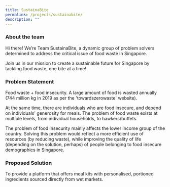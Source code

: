 ```yaml
---
title: SustainaBite
permalink: /projects/sustainabite/
description: ""
---
```

### About the team


Hi there! We’re Team SustainaBite, a dynamic group of problem solvers determined to address the critical issue of food waste in Singapore. 

Join us in our mission to create a sustainable future for Singapore by tackling food waste, one bite at a time!

### Problem Statement

Food waste + food insecurity. A large amount of food is wasted annually (744 million kg in 2019 as per the 'towardszerowaste' website). 

At the same time, there are individuals who are food insecure, and depend on individuals' generosity for meals. The problem of food waste exists at multiple levels, from individual households, to hawkers/buffets. 

The problem of food insecurity mainly affects the lower income group of the country. Solving this problem would reflect a more efficient use of resources (by reducing waste), while improving the quality of life (depending on the solution, perhaps) of people belonging to food insecure demographics in Singapore.

### Proposed Solution

To provide a platform that offers meal kits with personalised, portioned ingredients sourced directly from wet markets.